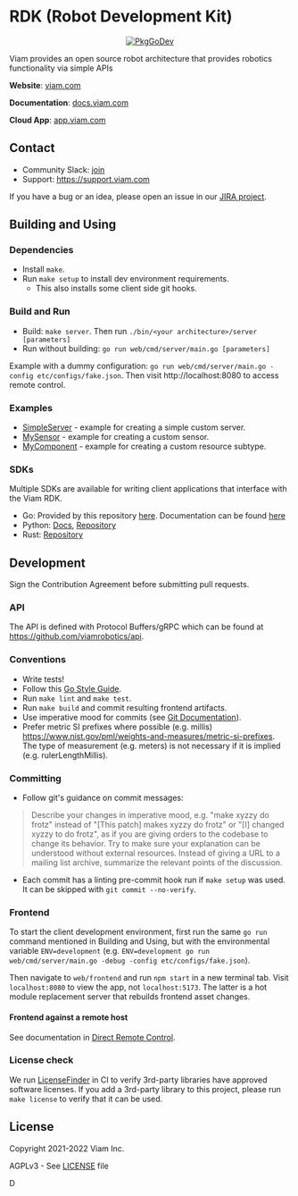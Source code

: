 # RDK (Robot Development Kit)

<p align="center">
  <a href="https://pkg.go.dev/go.viam.com/rdk"><img src="https://pkg.go.dev/badge/go.viam.com/rdk" alt="PkgGoDev"></a>
</p>

Viam provides an open source robot architecture that provides robotics functionality via simple APIs

**Website**: [viam.com](https://www.viam.com)

**Documentation**: [docs.viam.com](https://docs.viam.com)

**Cloud App**: [app.viam.com](https://app.viam.com)

## Contact

* Community Slack: [join](https://join.slack.com/t/viamrobotics/shared_invite/zt-1f5xf1qk5-TECJc1MIY1MW0d6ZCg~Wnw)
* Support: https://support.viam.com

If you have a bug or an idea, please open an issue  in our [JIRA project](https://viam.atlassian.net/).

## Building and Using

### Dependencies

* Install `make`.
* Run `make setup` to install dev environment requirements.
  * This also installs some client side git hooks.

### Build and Run
* Build: `make server`. Then run `./bin/<your architecture>/server [parameters]`
* Run without building: `go run web/cmd/server/main.go [parameters]`

Example with a dummy configuration: `go run web/cmd/server/main.go -config etc/configs/fake.json`. Then visit http://localhost:8080 to access remote control.

### Examples
* [SimpleServer](https://pkg.go.dev/go.viam.com/rdk/examples/simpleserver) - example for creating a simple custom server.
* [MySensor](https://pkg.go.dev/go.viam.com/rdk/examples/mysensor) - example for creating a custom sensor.
* [MyComponent](https://pkg.go.dev/go.viam.com/rdk/examples/mycomponent) - example for creating a custom resource subtype.

### SDKs

Multiple SDKs are available for writing client applications that interface with the Viam RDK.

* Go: Provided by this repository [here](https://github.com/viamrobotics/rdk/tree/main/robot/client). Documentation can be found [here](https://pkg.go.dev/go.viam.com/rdk/robot/client)
* Python: [Docs](https://python.viam.dev), [Repository](https://github.com/viamrobotics/viam-python-sdk)
* Rust: [Repository](https://github.com/viamrobotics/viam-rust-sdk)

## Development

Sign the Contribution Agreement before submitting pull requests.

### API

The API is defined with Protocol Buffers/gRPC which can be found at https://github.com/viamrobotics/api.

### Conventions

* Write tests!
* Follow this [Go Style Guide](https://github.com/uber-go/guide/blob/master/style.md).
* Run `make lint` and `make test`.
* Run `make build` and commit resulting frontend artifacts.
* Use imperative mood for commits (see [Git Documentation](https://git.kernel.org/pub/scm/git/git.git/tree/Documentation/SubmittingPatches?id=a5828ae6b52137b913b978e16cd2334482eb4c1f#n136)).
* Prefer metric SI prefixes where possible (e.g. millis) https://www.nist.gov/pml/weights-and-measures/metric-si-prefixes. The type of measurement (e.g. meters) is not necessary if it is implied (e.g. rulerLengthMillis).

### Committing

* Follow git's guidance on commit messages:
> Describe your changes in imperative mood, e.g. "make xyzzy do frotz"
> instead of "[This patch] makes xyzzy do frotz" or "[I] changed xyzzy
> to do frotz", as if you are giving orders to the codebase to change
> its behavior.  Try to make sure your explanation can be understood
> without external resources. Instead of giving a URL to a mailing list
> archive, summarize the relevant points of the discussion.
* Each commit has a linting pre-commit hook run if `make setup` was used. It can be skipped with `git commit --no-verify`.


### Frontend

To start the client development environment, first run the same `go run` command mentioned in Building and Using, but with the environmental variable `ENV=development` (e.g. `ENV=development go run web/cmd/server/main.go -debug -config etc/configs/fake.json`). 

Then navigate to `web/frontend` and run `npm start` in a new terminal tab. Visit `localhost:8080` to view the app, not `localhost:5173`. The latter is a hot module replacement server that rebuilds frontend asset changes.

#### Frontend against a remote host

See documentation in [Direct Remote Control](./web/cmd/directremotecontrol/main.go).

### License check

We run [LicenseFinder](https://github.com/pivotal/LicenseFinder) in CI to verify 3rd-party libraries have approved software licenses.
If you add a 3rd-party library to this project, please run `make license` to verify that it can be used.

## License
Copyright 2021-2022 Viam Inc.

AGPLv3 - See [LICENSE](https://github.com/viamrobotics/rdk/blob/main/LICENSE) file

D
